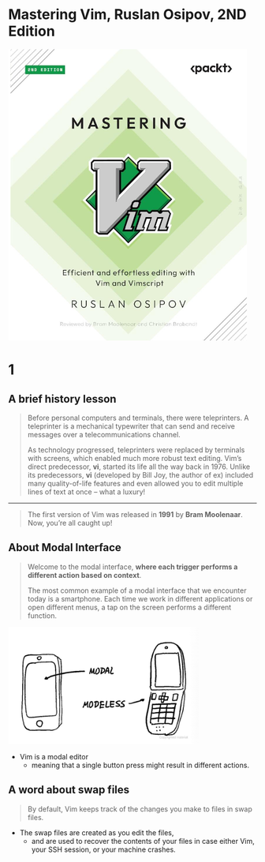 # Mastering Vim, Ruslan Osipov, 2ND Edition

![](Book_MasteringVim.png)

# 1

## A brief history lesson

> Before personal computers and terminals, there were teleprinters. A teleprinter is a mechanical typewriter that can send and receive messages over a telecommunications channel.
>
> As technology progressed, teleprinters were replaced by terminals with screens, which enabled much more robust text editing. Vim’s direct predecessor, **vi**, started its life all the way back in 1976. Unlike its predecessors, **vi** (developed by Bill Joy, the author of ex) included many quality-of-life features and even allowed you to edit multiple lines of text at once – what a luxury!

---

> The first version of Vim was released in **1991** by **Bram Moolenaar**. Now, you’re all caught up!

## About Modal Interface

> Welcome to the modal interface, **where each trigger performs a different action based on context**. 
>
> The most common example of a modal interface that we encounter today is a smartphone. Each time we work in different applications or open different menus, a tap on the screen performs a different function.

![image_2024-10-22-14-59-36](img/image_2024-10-22-14-59-36.png)

- Vim is a modal editor
  - meaning that a single button press might result in different actions.

## A word about swap files

> By default, Vim keeps track of the changes you make to files in swap files. 

- The swap files are created as you edit the files, 
  - and are used to recover the contents of your files in case either Vim, your SSH session, or your machine crashes.
